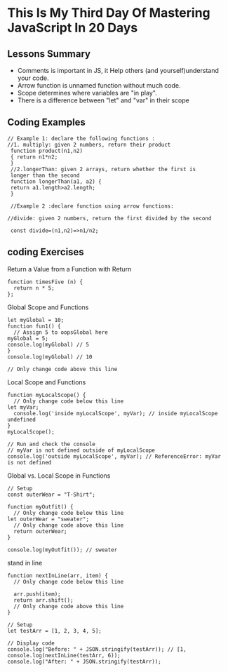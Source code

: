 # This Is My Third Day Of Mastering JavaScript In 20 Days


## Lessons Summary
- Comments is important in JS, it Help others (and yourself)understand your code.
-  Arrow function is unnamed function without much code.
- Scope determines where variables are "in play".
- There is a difference between "let" and "var" in their scope

## Coding Examples
```
// Example 1: declare the following functions :
//1. multiply: given 2 numbers, return their product
 function product(n1,n2)
 { return n1*n2;
 }
 //2.longerThan: given 2 arrays, return whether the first is 
 longer than the second
 function longerThan(a1, a2) {
 return a1.length>a2.length;
 }

 //Example 2 :declare function using arrow functions:

//divide: given 2 numbers, return the first divided by the second
 
 const divide=(n1,n2)=>n1/n2;

```


## coding Exercises
Return a Value from a Function with Return
```
function timesFive (n) {
  return n * 5;
};
```

Global Scope and Functions
```
let myGlobal = 10;
function fun1() {
  // Assign 5 to oopsGlobal here
myGlobal = 5;
console.log(myGlobal) // 5
}
console.log(myGlobal) // 10

// Only change code above this line
```

Local Scope and Functions
```
function myLocalScope() {
  // Only change code below this line
let myVar;
  console.log('inside myLocalScope', myVar); // inside myLocalScope undefined
}
myLocalScope();

// Run and check the console
// myVar is not defined outside of myLocalScope
console.log('outside myLocalScope', myVar); // ReferenceError: myVar is not defined
```

Global vs. Local Scope in Functions
```
// Setup
const outerWear = "T-Shirt";

function myOutfit() {
  // Only change code below this line
let outerWear = "sweater";
  // Only change code above this line
  return outerWear;
}

console.log(myOutfit()); // sweater
```
stand in line
```
function nextInLine(arr, item) {
  // Only change code below this line
 
  arr.push(item);
  return arr.shift();
  // Only change code above this line
}

// Setup
let testArr = [1, 2, 3, 4, 5];

// Display code
console.log("Before: " + JSON.stringify(testArr)); // [1,
console.log(nextInLine(testArr, 6));
console.log("After: " + JSON.stringify(testArr));
```
